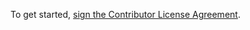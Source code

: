 To get started, [sign the Contributor License Agreement](https://www.clahub.com/agreements/FarmBot/farmbot-js).
